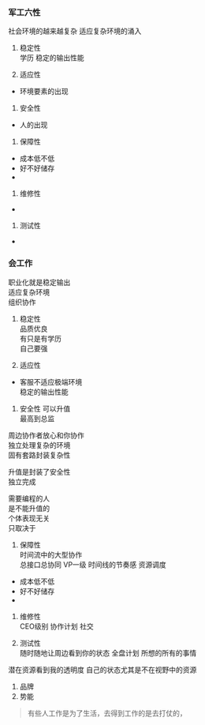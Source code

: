 ### 军工六性
社会环境的越来越复杂
适应复杂环境的涌入

1. 稳定性  
学历
稳定的输出性能

1. 适应性  
+ 环境要素的出现

1. 安全性  
+ 人的出现

1. 保障性  
+ 成本低不低
+ 好不好储存
+ 

1. 维修性  
+

1. 测试性  
+

### 会工作
职业化就是稳定输出  
适应复杂环境  
组织协作   
 
1. 稳定性   
品质优良  
有只是有学历  
自己要强

1. 适应性  
+ 客服不适应极端环境  
稳定的输出性能  

1. 安全性
可以升值  
最高到总监

周边协作者放心和你协作  
独立处理复杂的环境  
固有套路封装复杂性  

升值是封装了安全性  
独立完成  

需要编程的人  
是不能升值的  
个体表现无关  
只取决于  

1. 保障性  
时间流中的大型协作  
总接口总协同
VP一级
时间线的节奏感
资源调度  
  
+ 成本低不低
+ 好不好储存
+ 

1. 维修性  
CEO级别
协作计划
社交

1. 测试性  
随时随地让周边看到你的状态
全盘计划
所想的所有的事情

潜在资源看到我的透明度
自己的状态尤其是不在视野中的资源

1. 品牌
1. 势能

> 有些人工作是为了生活，去得到工作的是去打仗的，